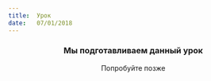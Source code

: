 ```yaml
---
title:  Урок
date:   07/01/2018
---
```


### <center>Мы подготавливаем данный урок</center>
<center>Попробуйте позже</center>